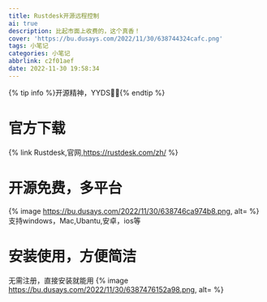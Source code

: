 ```yaml
---
title: Rustdesk开源远程控制
ai: true
description: 比起市面上收费的，这个真香！
cover: 'https://bu.dusays.com/2022/11/30/638744324cafc.png'
tags: 小笔记
categories: 小笔记
abbrlink: c2f01aef
date: 2022-11-30 19:58:34
---
```

{% tip info %}开源精神，YYDS🥰🥰{% endtip %}
# 官方下载
{% link Rustdesk,官网,https://rustdesk.com/zh/ %}
# 开源免费，多平台
{% image https://bu.dusays.com/2022/11/30/638746ca974b8.png, alt= %}
支持windows，Mac,Ubantu,安卓，ios等
# 安装使用，方便简洁
无需注册，直接安装就能用
{% image https://bu.dusays.com/2022/11/30/6387476152a98.png, alt= %}



